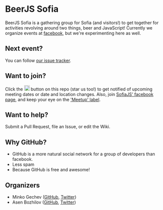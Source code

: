 # BeerJS Sofia

BeerJS Sofia is a gathering group for Sofia (and visitors!) to get together for activities revolving around two things, beer and JavaScript! Currently we organize events at [facebook](https://www.facebook.com/groups/292135280802776/), but we're experimenting here as well.

## Next event?

You can follow [our issue tracker](https://github.com/beerjs/sofia/issues).

## Want to join?

Click the <img src="http://beerjs.github.io/sf/assets/watch.png" height="18"> button on this repo (star us too!) to get notified of upcoming meeting dates or date and location changes.  Also, join [SofiaJS' facebook page](https://www.facebook.com/groups/292135280802776/), and keep your eye on the ['Meetup' label](https://github.com/beerjs/sofia/issues?labels=meetup&page=1&state=open).

## Want to help?

Submit a Pull Request, file an Issue, or edit the Wiki.

## Why GitHub?

* GitHub is a more natural social network for a group of developers than facebook.
* Less spam
* Because GitHub is free and awesome!

## Organizers

* Minko Gechev ([GitHub](https://github.com/mgechev), [Twitter](https://twitter.com/mgechev))
* Asen Bozhilov ([GitHub](https://github.com/abozhilov), [Twitter](https://twitter.com/abozhilov))

